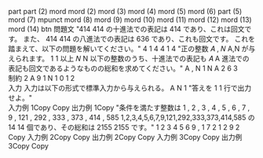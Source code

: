 part	part (2)	mord	mord (2)	mord (3)	mord (4)	mord (5)	mord (6)	part (5)	mord (7)	mpunct	mord (8)	mord (9)	mord (10)	mord (11)	mord (12)	mord (13)	mord (14)	btn
問題文	"414
414 の十進法での表記は 414 であり、これは回文です。 また、
414
414 の八進法での表記は 636 であり、これも回文です。 これを踏まえて、以下の問題を解いてください。"	4	1	4	4	1	4	"正の整数 
𝐴
,
𝑁
A,N が与えられます。 
1
1 以上 
𝑁
N 以下の整数のうち、十進法での表記も 
𝐴
A 進法での表記も回文であるようなものの総和を求めてください。"	A	,	N	1	N	A	2	6	3	
制約		2	A	9	1	N	1		0		1	2						
入力	入力は以下の形式で標準入力から与えられる。	A	N	1				"答えを 
1
1 行で出力せよ。"										
入力例 1Copy																		Copy
出力例 1Copy	"条件を満たす整数は 
1
,
2
,
3
,
4
,
5
,
6
,
7
,
9
,
121
,
292
,
333
,
373
,
414
,
585
1,2,3,4,5,6,7,9,121,292,333,373,414,585 の 
14
14 個であり、その総和は 
2155
2155 です。"	1	2	3	4	5	6		9	,	1	7	2	1	2	9	2	Copy
入力例 2Copy																		Copy
出力例 2Copy																		Copy
入力例 3Copy																		Copy
出力例 3Copy																		Copy